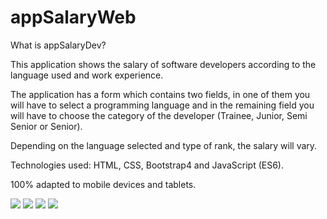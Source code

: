 # appSalaryWeb

What is appSalaryDev?

This application shows the salary of software developers according to the language used and work experience.

The application has a form which contains two fields, in one of them you will have to select a programming language and in the remaining field you will have to choose the category of the developer (Trainee, Junior, Semi Senior or Senior).

Depending on the language selected and type of rank, the salary will vary.

Technologies used: HTML, CSS, Bootstrap4 and JavaScript (ES6).

100% adapted to mobile devices and tablets.

![](https://i.imgur.com/noj9zMf.png)
![](https://i.imgur.com/GAa4eJ7.png)
![](https://i.imgur.com/YPo8fgD.png)
![](https://i.imgur.com/X3tbTBr.png)

